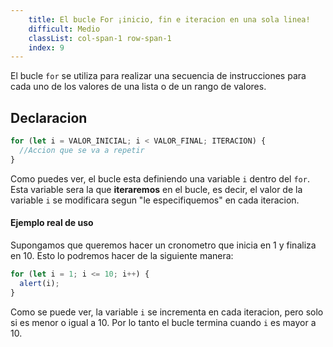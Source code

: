 ```yaml
---
    title: El bucle For ¡inicio, fin e iteracion en una sola linea!
    difficult: Medio
    classList: col-span-1 row-span-1
    index: 9
---
```


El bucle `for` se utiliza para realizar una secuencia de instrucciones para cada uno de los valores de una lista o de un rango de valores.

## Declaracion

```js
for (let i = VALOR_INICIAL; i < VALOR_FINAL; ITERACION) {
  //Accion que se va a repetir
}
```

Como puedes ver, el bucle esta definiendo una variable `i` dentro del `for`. Esta variable sera la que **iteraremos** en el bucle, es decir, el valor de la variable `i` se modificara segun "le especifiquemos" en cada iteracion.

#### Ejemplo real de uso

Supongamos que queremos hacer un cronometro que inicia en 1 y finaliza en 10. Esto lo podremos hacer de la siguiente manera:

```js
for (let i = 1; i <= 10; i++) {
  alert(i);
}
```

Como se puede ver, la variable `i` se incrementa en cada iteracion, pero solo si es menor o igual a 10. Por lo tanto el bucle termina cuando `i` es mayor a 10.
